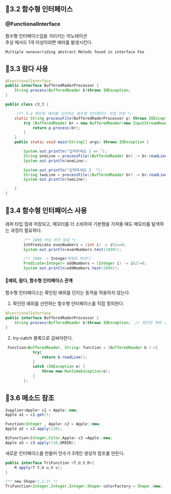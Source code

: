 ## 📌3.2 함수형 인터페이스 

### @FunctionalInterface
함수형 인터페이스임을 가리키는 어노테이션<br>
추상 메서드 1개 이상이라면 에러를 발생시킨다.
```
Multiple nonoverriding abstract Metods found in interface Foo
```
## 📌3.3 람다 사용
``` java
@FunctionalInterface
public interface BufferedRaderProcessor {
    String process(BufferedReader b)throws IOException;
}

public class c3_3 {

     /** 3.4 확인된 예외를 선언하는 함수형 인터페이스 직접 선언 */
    static String processFile(BufferedRaderProcessor p) throws IOException {
        try (BufferedReader br = new BufferedReader(new InputStreamReader(System.in))) {
            return p.process(br);
        }
    }
    public static void main(String[] args) throws IOException {

        System.out.println("입력하세요 1 => ");
        String oneLine = processFile((BufferedReader br) -> br.readLine());
        System.out.println(oneLine);

        System.out.println("입력하세요 2  ");
        String twoLine = processFile((BufferedReader br) -> br.readLine() +" + "+ br.readLine());
        System.out.println(twoLine);

    }
}

```


## 📌3.4 함수형 인터페이스 사용 

래퍼 타입 힙에 저장되고, 메모리를 더 소비하여 기본형을 가져올 때도 메모리를 탐색하는 과정이 필요하다.
``` java
        /** 1000 박싱 하지 않음 */
        IntPredicate evenNumbers = (int i) -> i%2==0;
        System.out.println(evenNumbers.test(1000));

        /** 1000 -> Integer객체로 박싱*/
        Predicate<Integer> oddNumbers = (Integer i) -> i%2!=0;
        System.out.println(oddNumbers.test(1000));
```

#### 📜예외, 람다, 함수형 인터페이스 관계
함수형 인터페이스는 확인된 예외를 던지는 동작을 허용하지 않는다.
<br>
1. 확인된 예외를 선언하는 함수형 인터페이스를 직접 정의한다.
``` java
@FunctionalInterface
public interface BufferedRaderProcessor {
    String process(BufferedReader b)throws IOException;  // 확인된 예외 선언
}
```
2. try-catch 블록으로 감싸야한다.
``` java
 Function<BufferedReader, String> function = (BufferedReader b )->{
            try{
                return b.readLine();
            }
            catch (IOException e) {
                throw new RuntimeException(e);
            }
        };
```
## 📌3.6 메소드 참조
``` java
Supplier<Apple> c1 = Apple::new;
Apple a1 = c1.get();

Function<Integer , Apple> c2 = Apple::new;
Apple a2 = c2.apply(110);

BiFunction<Integer,Color,Apple> c3 =Apple::new;
Apple a3 = c3.apply(110,GREEN);
```
새로운 인터페이스를 만들어 인수가 3개인 생성자 참조를 만든다.
``` java
public interface TriFunction <T,U,V,R>{
    R apply(T t,U u,V v);
}

/** new Shape(1,2,3) */
TriFunction<Integer,Integer,Integer,Shape> colorFactory = Shape::new;
```
